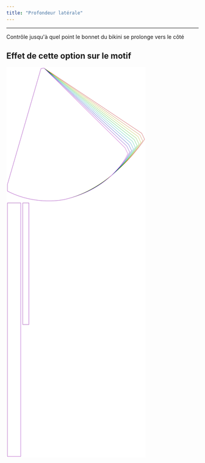 ```yaml
---
title: "Profondeur latérale"
---
```


***

Contrôle jusqu'à quel point le bonnet du bikini se prolonge vers le côté

## Effet de cette option sur le motif

![Cette image montre l'effet de cette option en superposant plusieurs variantes qui ont une valeur différente pour cette option](bee_sidedepth_sample.svg "Effet de cette option sur le motif")
